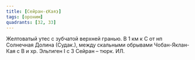 ```yaml
---
title: [Сейран-❮Кая❯]
tags: [ороним]
quadrants: [З2, З3]
---
```


Желтоватый утес с зубчатой верхней гранью. В 1 км к С от нп Солнечная Долина
(Судак.), между скальными обрывами Чобан-Яклан-Кая с В и хр. Эльтиген I с З
Сейран – тюрк. ИЛ.
